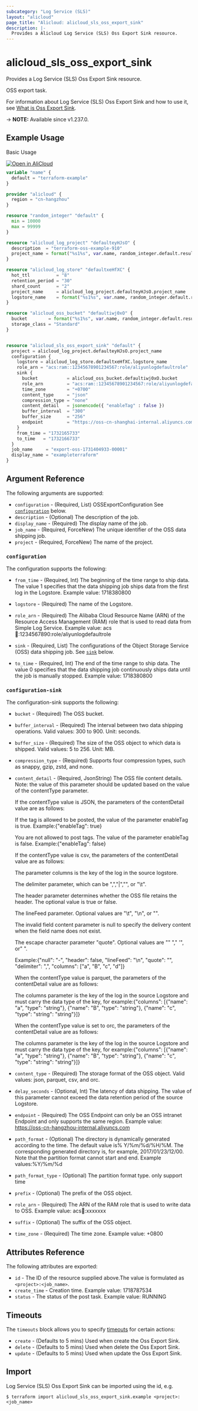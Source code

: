 ```yaml
---
subcategory: "Log Service (SLS)"
layout: "alicloud"
page_title: "Alicloud: alicloud_sls_oss_export_sink"
description: |-
  Provides a Alicloud Log Service (SLS) Oss Export Sink resource.
---
```


# alicloud_sls_oss_export_sink

Provides a Log Service (SLS) Oss Export Sink resource.

OSS export task.

For information about Log Service (SLS) Oss Export Sink and how to use it, see [What is Oss Export Sink](https://www.alibabacloud.com/help/en/sls/developer-reference/api-sls-2020-12-30-createossexport).

-> **NOTE:** Available since v1.237.0.

## Example Usage

Basic Usage

<div style="display: block;margin-bottom: 40px;"><div class="oics-button" style="float: right;position: absolute;margin-bottom: 10px;">
  <a href="https://api.aliyun.com/terraform?resource=alicloud_sls_oss_export_sink&exampleId=21d3deb2-4eda-f28f-57e3-941c074cfc19fa89488f&activeTab=example&spm=docs.r.sls_oss_export_sink.0.21d3deb24e&intl_lang=EN_US" target="_blank">
    <img alt="Open in AliCloud" src="https://img.alicdn.com/imgextra/i1/O1CN01hjjqXv1uYUlY56FyX_!!6000000006049-55-tps-254-36.svg" style="max-height: 44px; max-width: 100%;">
  </a>
</div></div>

```terraform
variable "name" {
  default = "terraform-example"
}

provider "alicloud" {
  region = "cn-hangzhou"
}

resource "random_integer" "default" {
  min = 10000
  max = 99999
}

resource "alicloud_log_project" "defaulteyHJsO" {
  description  = "terraform-oss-example-910"
  project_name = format("%s1%s", var.name, random_integer.default.result)
}

resource "alicloud_log_store" "defaultxeHfXC" {
  hot_ttl          = "8"
  retention_period = "30"
  shard_count      = "2"
  project_name     = alicloud_log_project.defaulteyHJsO.project_name
  logstore_name    = format("%s1%s", var.name, random_integer.default.result)
}

resource "alicloud_oss_bucket" "defaultiwj0xO" {
  bucket        = format("%s1%s", var.name, random_integer.default.result)
  storage_class = "Standard"
}


resource "alicloud_sls_oss_export_sink" "default" {
  project = alicloud_log_project.defaulteyHJsO.project_name
  configuration {
    logstore = alicloud_log_store.defaultxeHfXC.logstore_name
    role_arn = "acs:ram::12345678901234567:role/aliyunlogdefaultrole"
    sink {
      bucket           = alicloud_oss_bucket.defaultiwj0xO.bucket
      role_arn         = "acs:ram::12345678901234567:role/aliyunlogdefaultrole"
      time_zone        = "+0700"
      content_type     = "json"
      compression_type = "none"
      content_detail   = jsonencode({ "enableTag" : false })
      buffer_interval  = "300"
      buffer_size      = "256"
      endpoint         = "https://oss-cn-shanghai-internal.aliyuncs.com"
    }
    from_time = "1732165733"
    to_time   = "1732166733"
  }
  job_name     = "export-oss-1731404933-00001"
  display_name = "exampleterraform"
}
```

## Argument Reference

The following arguments are supported:
* `configuration` - (Required, List) OSSExportConfiguration See [`configuration`](#configuration) below.
* `description` - (Optional) The description of the job.
* `display_name` - (Required) The display name of the job.
* `job_name` - (Required, ForceNew) The unique identifier of the OSS data shipping job.
* `project` - (Required, ForceNew) The name of the project.

### `configuration`

The configuration supports the following:
* `from_time` - (Required, Int) The beginning of the time range to ship data. The value 1 specifies that the data shipping job ships data from the first log in the Logstore. Example value: 1718380800
* `logstore` - (Required) The name of the Logstore.
* `role_arn` - (Required) The Alibaba Cloud Resource Name (ARN) of the Resource Access Management (RAM) role that is used to read data from Simple Log Service. Example value: acs:ram::1234567890:role/aliyunlogdefaultrole

* `sink` - (Required, List) The configurations of the Object Storage Service (OSS) data shipping job. See [`sink`](#configuration-sink) below.
* `to_time` - (Required, Int) The end of the time range to ship data. The value 0 specifies that the data shipping job continuously ships data until the job is manually stopped. Example value: 1718380800

### `configuration-sink`

The configuration-sink supports the following:
* `bucket` - (Required) The OSS bucket.
* `buffer_interval` - (Required) The interval between two data shipping operations. Valid values: 300 to 900. Unit: seconds.

* `buffer_size` - (Required) The size of the OSS object to which data is shipped. Valid values: 5 to 256. Unit: MB.
* `compression_type` - (Required) Supports four compression types, such as snappy, gzip, zstd, and none.
* `content_detail` - (Required, JsonString) The OSS file content details. Note: the value of this parameter should be updated based on the value of the contentType parameter.

  If the contentType value is JSON, the parameters of the contentDetail value are as follows:

  If the tag is allowed to be posted, the value of the parameter enableTag is true. Example:{"enableTag": true}

  You are not allowed to post tags. The value of the parameter enableTag is false. Example:{"enableTag": false}

  If the contentType value is csv, the parameters of the contentDetail value are as follows:

  The parameter columns is the key of the log in the source logstore.

  The delimiter parameter, which can be ",","|","", or "\t".

  The header parameter determines whether the OSS file retains the header. The optional value is true or false.

  The lineFeed parameter. Optional values are "\t", "\n", or "".

  The invalid field content parameter is null to specify the delivery content when the field name does not exist.

  The escape character parameter "quote". Optional values are "" "," '", or" ".

  Example:{"null": "-", "header": false, "lineFeed": "\n", "quote": "", "delimiter": ",", "columns": ["a", "B", "c", "d"]}

  When the contentType value is parquet, the parameters of the contentDetail value are as follows:

  The columns parameter is the key of the log in the source Logstore and must carry the data type of the key, for example:{"columns": [{"name": "a", "type": "string"}, {"name": "B", "type": "string"}, {"name": "c", "type": "string": "string"}]}

  When the contentType value is set to orc, the parameters of the contentDetail value are as follows:

  The columns parameter is the key of the log in the source Logstore and must carry the data type of the key, for example:{"columns": [{"name": "a", "type": "string"}, {"name": "B", "type": "string"}, {"name": "c", "type": "string": "string"}]}
* `content_type` - (Required) The storage format of the OSS object. Valid values: json, parquet, csv, and orc.
* `delay_seconds` - (Optional, Int) The latency of data shipping. The value of this parameter cannot exceed the data retention period of the source Logstore.
* `endpoint` - (Required) The OSS Endpoint can only be an OSS intranet Endpoint and only supports the same region. Example value: https://oss-cn-hangzhou-internal.aliyuncs.com
* `path_format` - (Optional) The directory is dynamically generated according to the time. The default value is% Y/%m/%d/%H/%M. The corresponding generated directory is, for example, 2017/01/23/12/00. Note that the partition format cannot start and end. Example values:%Y/%m/%d
* `path_format_type` - (Optional) The partition format type. only support time
* `prefix` - (Optional) The prefix of the OSS object.
* `role_arn` - (Required) The ARN of the RAM role that is used to write data to OSS. Example value: acs:ram::xxxxxxx

* `suffix` - (Optional) The suffix of the OSS object.
* `time_zone` - (Required) The time zone. Example value: +0800

## Attributes Reference

The following attributes are exported:
* `id` - The ID of the resource supplied above.The value is formulated as `<project>:<job_name>`.
* `create_time` - Creation time. Example value: 1718787534
* `status` - The status of the post task. Example value: RUNNING

## Timeouts

The `timeouts` block allows you to specify [timeouts](https://developer.hashicorp.com/terraform/language/resources/syntax#operation-timeouts) for certain actions:
* `create` - (Defaults to 5 mins) Used when create the Oss Export Sink.
* `delete` - (Defaults to 5 mins) Used when delete the Oss Export Sink.
* `update` - (Defaults to 5 mins) Used when update the Oss Export Sink.

## Import

Log Service (SLS) Oss Export Sink can be imported using the id, e.g.

```shell
$ terraform import alicloud_sls_oss_export_sink.example <project>:<job_name>
```